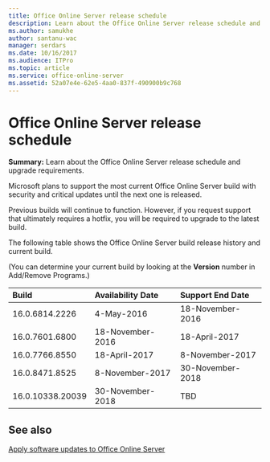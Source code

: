 ```yaml
---
title: Office Online Server release schedule
description: Learn about the Office Online Server release schedule and upgrade requirements.
ms.author: samukhe
author: santanu-wac
manager: serdars
ms.date: 10/16/2017
ms.audience: ITPro
ms.topic: article
ms.service: office-online-server
ms.assetid: 52a07e4e-62e5-4aa0-837f-490900b9c768
---
```



# Office Online Server release schedule

 **Summary:** Learn about the Office Online Server release schedule and upgrade requirements.
  
    
    


Microsoft plans to support the most current Office Online Server build with security and critical updates until the next one is released.
  
    
    


Previous builds will continue to function. However, if you request support that ultimately requires a hotfix, you will be required to upgrade to the latest build.
  
    
    


The following table shows the Office Online Server build release history and current build.
  
    
    


(You can determine your current build by looking at the **Version** number in Add/Remove Programs.)
  
    
    



|**Build**|**Availability Date**|**Support End Date**|
|:-----|:-----|:-----|
|16.0.6814.2226  <br/> |4-May-2016  <br/> |18-November-2016  <br/> |
|16.0.7601.6800  <br/> |18-November-2016  <br/> |18-April-2017  <br/> |
|16.0.7766.8550  <br/> |18-April-2017  <br/> |8-November-2017 <br/> |
|16.0.8471.8525  <br/> |8-November-2017  <br/> |30-November-2018 <br/> |
|16.0.10338.20039 <br/> |30-November-2018 <br/> |TBD <br/> |
   

## See also
    
 [Apply software updates to Office Online Server](apply-software-updates-to-office-online-server.md)

